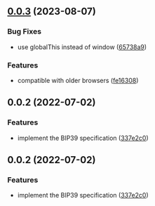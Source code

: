 ## [0.0.3](https://github.com/hujiulong/web-bip39/compare/v0.0.2...v0.0.3) (2023-08-07)


### Bug Fixes

* use globalThis instead of window ([65738a9](https://github.com/hujiulong/web-bip39/commit/65738a99c0fb3fb4a23b593479c7f3beddc032b0))


### Features

* compatible with older browsers ([fe16308](https://github.com/hujiulong/web-bip39/commit/fe1630890fc1a9bde7d4e4f7ed550bf735f4ed99))



## 0.0.2 (2022-07-02)


### Features

* implement the BIP39 specification ([337e2c0](https://github.com/hujiulong/web-bip39/commit/337e2c0d389efd12a32f289af07e96a7de8814c1))



## 0.0.2 (2022-07-02)


### Features

* implement the BIP39 specification ([337e2c0](https://github.com/hujiulong/web-bip39/commit/337e2c0d389efd12a32f289af07e96a7de8814c1))



